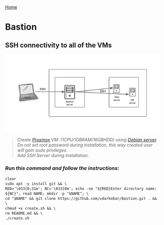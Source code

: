 <p align="left">
  <a href="https://github.com/vdarkobar/Home-Cloud#self-hosted-cloud">Home</a>
</p>  
  
# Bastion
## SSH connectivity to all of the VMs

<p align="center">
  <img src="https://github.com/vdarkobar/Home-Cloud/blob/main/shared/bastion.webp">
</p>

> *Create <a href="https://github.com/vdarkobar/Home-Cloud/blob/main/shared/Proxmox.md#proxmox">Proxmox</a> VM: (1CPU/1GBRAM/16GBHDD) using <a href="https://www.debian.org/">Debian server</a>.  
> *Do not set root password during installation, this way created user will gain sudo privileges.*   
> Add SSH Server during installation.*  
  
### *Run this command and follow the instructions*:
```
clear
sudo apt -y install git && \
RED='\033[0;31m'; NC='\033[0m'; echo -ne "${RED}Enter directory name: ${NC}"; read NAME; mkdir -p "$NAME"; \
cd "$NAME" && git clone https://github.com/vdarkobar/Bastion.git . && \
chmod +x create.sh && \
rm README.md && \
./create.sh
```
